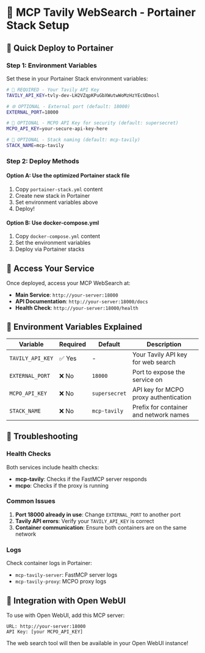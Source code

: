 # 🐒 MCP Tavily WebSearch - Portainer Stack Setup

## 🚀 Quick Deploy to Portainer

### Step 1: Environment Variables
Set these in your Portainer Stack environment variables:

```bash
# 🔑 REQUIRED - Your Tavily API Key
TAVILY_API_KEY=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

# 🌐 OPTIONAL - External port (default: 18000)
EXTERNAL_PORT=18000

# 🔐 OPTIONAL - MCPO API Key for security (default: supersecret)
MCPO_API_KEY=your-secure-api-key-here

# 📝 OPTIONAL - Stack naming (default: mcp-tavily)
STACK_NAME=mcp-tavily
```

### Step 2: Deploy Methods

#### Option A: Use the optimized Portainer stack file
1. Copy `portainer-stack.yml` content
2. Create new stack in Portainer
3. Set environment variables above
4. Deploy!

#### Option B: Use docker-compose.yml
1. Copy `docker-compose.yml` content  
2. Set the environment variables
3. Deploy via Portainer stacks

## 🎯 Access Your Service

Once deployed, access your MCP WebSearch at:
- **Main Service**: `http://your-server:18000`
- **API Documentation**: `http://your-server:18000/docs`
- **Health Check**: `http://your-server:18000/health`

## 🔧 Environment Variables Explained

| Variable | Required | Default | Description |
|----------|----------|---------|-------------|
| `TAVILY_API_KEY` | ✅ Yes | - | Your Tavily API key for web search |
| `EXTERNAL_PORT` | ❌ No | `18000` | Port to expose the service on |
| `MCPO_API_KEY` | ❌ No | `supersecret` | API key for MCPO proxy authentication |
| `STACK_NAME` | ❌ No | `mcp-tavily` | Prefix for container and network names |

## 🐛 Troubleshooting

### Health Checks
Both services include health checks:
- **mcp-tavily**: Checks if the FastMCP server responds
- **mcpo**: Checks if the proxy is running

### Common Issues
1. **Port 18000 already in use**: Change `EXTERNAL_PORT` to another port
2. **Tavily API errors**: Verify your `TAVILY_API_KEY` is correct
3. **Container communication**: Ensure both containers are on the same network

### Logs
Check container logs in Portainer:
- `mcp-tavily-server`: FastMCP server logs
- `mcp-tavily-proxy`: MCPO proxy logs

## 🎪 Integration with Open WebUI

To use with Open WebUI, add this MCP server:
```
URL: http://your-server:18000
API Key: [your MCPO_API_KEY]
```

The web search tool will then be available in your Open WebUI instance!
